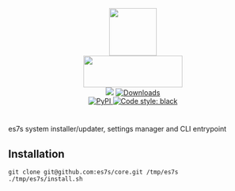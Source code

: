 <div align="center">
   <img src="https://user-images.githubusercontent.com/50381946/219891285-172659e0-8315-459a-a2b4-9d6f3a0cf4f0.png" width="96" height="96"><br>
   <img src="https://user-images.githubusercontent.com/50381946/219889704-f3fe7b8f-ce50-4acf-8615-810b0729118c.png" width="200" height="64">
</div>

<div align="center">
  <img src="https://img.shields.io/badge/python-3.10-3776AB?logo=python&logoColor=white&labelColor=333333">
  <a href="https://pepy.tech/project/es7s/"><img alt="Downloads" src="https://pepy.tech/badge/es7s"></a>
  <br>
  <a href="https://pypi.org/project/es7s/"><img alt="PyPI" src="https://img.shields.io/pypi/v/es7s"> </a>
  <a href="https://github.com/psf/black"><img alt="Code style: black" src="https://img.shields.io/badge/code%20style-black-000000.svg"></a>
</div>
<h1> </h1>

es7s system installer/updater, settings manager and CLI entrypoint

## Installation

```shell 
git clone git@github.com:es7s/core.git /tmp/es7s
./tmp/es7s/install.sh
```
